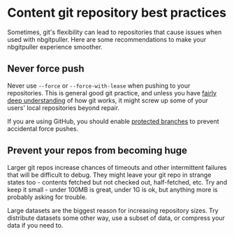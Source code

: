 # Content git repository best practices

Sometimes, git's flexibility can lead to repositories that cause issues
when used with nbgitpuller. Here are some recommendations to make your
nbgitpuller experience smoother.


## Never force push

Never use `--force` or `--force-with-lease` when pushing to your repositories.
This is general good git practice, and unless you have [fairly deep
understanding](https://xkcd.com/1597/) of how git works, it might screw up some
of your users' local repositories beyond repair.

If you are using GitHub, you should enable [protected branches](https://docs.github.com/en/github/administering-a-repository/about-protected-branches)
to prevent accidental force pushes.

## Prevent your repos from becoming huge

Larger git repos increase chances of timeouts and other intermittent failures
that will be difficult to debug. They might leave your git repo in strange states
too - contents fetched but not checked out, half-fetched, etc. Try and keep it small -
under 100MB is great, under 1G is ok, but anything more is probably asking for trouble.

Large datasets are the biggest reason for increasing repository sizes. Try distribute
datasets some other way, use a subset of data, or compress your data if you need to.
